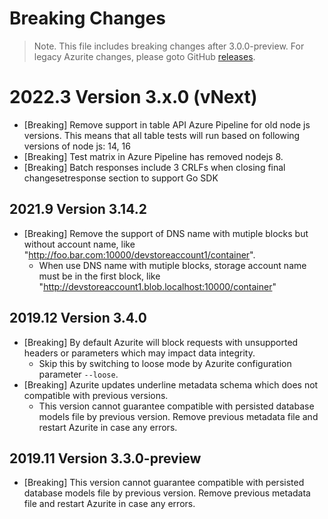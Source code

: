 # Breaking Changes

> Note. This file includes breaking changes after 3.0.0-preview. For legacy Azurite changes, please goto GitHub [releases](https://github.com/Azure/Azurite/releases).

# 2022.3 Version 3.x.0 (vNext)

- [Breaking] Remove support in table API Azure Pipeline for old node js versions. This means that all table tests will run based on following versions of node js: 14, 16
- [Breaking] Test matrix in Azure Pipeline has removed nodejs 8.
- [Breaking] Batch responses include 3 CRLFs when closing final changesetresponse section to support Go SDK

## 2021.9 Version 3.14.2

- [Breaking] Remove the support of DNS name with mutiple blocks but without account name, like "http://foo.bar.com:10000/devstoreaccount1/container".
  - When use DNS name with mutiple blocks, storage account name must be in the first block, like "http://devstoreaccount1.blob.localhost:10000/container"

## 2019.12 Version 3.4.0

- [Breaking] By default Azurite will block requests with unsupported headers or parameters which may impact data integrity.
  - Skip this by switching to loose mode by Azurite configuration parameter `--loose`.
- [Breaking] Azurite updates underline metadata schema which does not compatible with previous versions.
  - This version cannot guarantee compatible with persisted database models file by previous version. Remove previous metadata file and restart Azurite in case any errors.

## 2019.11 Version 3.3.0-preview

- [Breaking] This version cannot guarantee compatible with persisted database models file by previous version. Remove previous metadata file and restart Azurite in case any errors.
